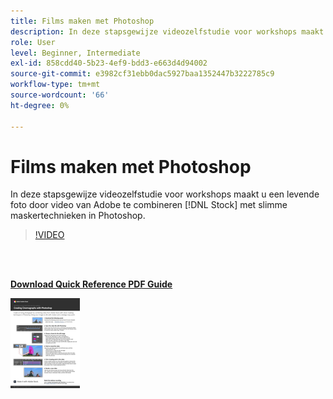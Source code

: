 ```yaml
---
title: Films maken met Photoshop
description: In deze stapsgewijze videozelfstudie voor workshops maakt u een levende foto door video van Adobe te combineren [!DNL Stock] met slimme maskertechnieken in Photoshop
role: User
level: Beginner, Intermediate
exl-id: 858cdd40-5b23-4ef9-bdd3-e663d4d94002
source-git-commit: e3982cf31ebb0dac5927baa1352447b3222785c9
workflow-type: tm+mt
source-wordcount: '66'
ht-degree: 0%

---
```


# Films maken met Photoshop

In deze stapsgewijze videozelfstudie voor workshops maakt u een levende foto door video van Adobe te combineren [!DNL Stock] met slimme maskertechnieken in Photoshop.

>[!VIDEO](https://video.tv.adobe.com/v/331002?hidetitle=true)

<br> 

[**Download Quick Reference PDF Guide**](../quick-reference/CreatingCinemagraphswithPhotoshop.pdf)

[![Afbeelding van eerste pagina van snelle naslaggids](assets/CreatingCinemagraphswithPhotoshopPage1.png)](../quick-reference/CreatingCinemagraphswithPhotoshop.pdf)
